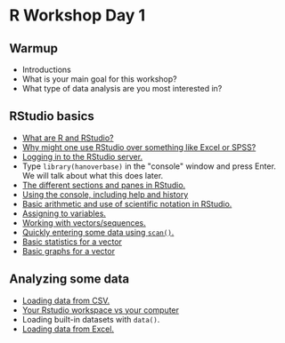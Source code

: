 # R Workshop Day 1

## Warmup

- Introductions
- What is your main goal for this workshop?
- What type of data analysis are you most interested in?

## RStudio basics

- [What are R and RStudio?](../morsels/whatAreRAndRStudio.md)
- [Why might one use RStudio over something like Excel or SPSS?](../morsels/whyRStudio.md)
- [Logging in to the RStudio server.](../morsels/loggingToRStudio.md)
- Type `library(hanoverbase)` in the "console" window and press Enter. We will talk about what this does later.
- [The different sections and panes in RStudio.](../morsels/RStudioSections.md)
- [Using the console, including help and history](../morsels/WorkingWithConsole.md)
- [Basic arithmetic and use of scientific notation in RStudio.](../morsels/arithmetic.md)
- [Assigning to variables.](../morsels/variableAssignment.md)
- [Working with vectors/sequences.](../morsels/vectors.md)
- [Quickly entering some data using `scan()`.](../morsels/usingScan.md)
- [Basic statistics for a vector](../morsels/basicStatisticsVector.md)
- [Basic graphs for a vector](../morsels/basicGraphsVector.md)

## Analyzing some data

- [Loading data from CSV.](../morsels/loadingDataCSV.md)
- [Your Rstudio workspace vs your computer](../morsels/workspaceVsComputer.md)
- Loading built-in datasets with `data()`.
- [Loading data from Excel.](../morsels/loadingExcel.md)

